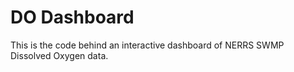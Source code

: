 # DO Dashboard  

This is the code behind an interactive dashboard of NERRS SWMP Dissolved Oxygen data.  

